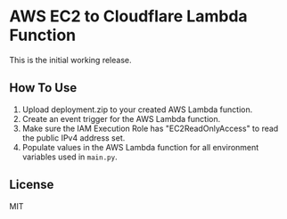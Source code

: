 # AWS EC2 to Cloudflare Lambda Function

This is the initial working release.

## How To Use

1. Upload deployment.zip to your created AWS Lambda function.
2. Create an event trigger for the AWS Lambda function.
3. Make sure the IAM Execution Role has "EC2ReadOnlyAccess" to read the public IPv4 address set.
4. Populate values in the AWS Lambda function for all environment variables used in `main.py`.

## License

MIT

